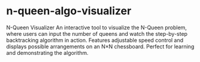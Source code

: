 # n-queen-algo-visualizer
N-Queen Visualizer  An interactive tool to visualize the N-Queen problem, where users can input the number of queens and watch the step-by-step backtracking algorithm in action. Features adjustable speed control and displays possible arrangements on an N×N chessboard. Perfect for learning and demonstrating the algorithm.
